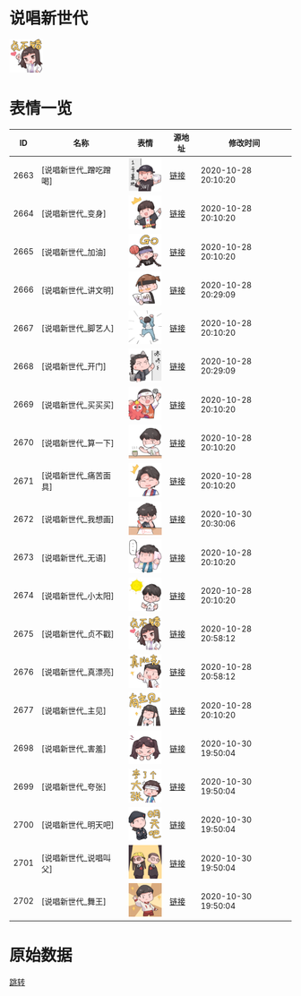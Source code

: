 # 说唱新世代

<img src="./cover.png" height="60" alt="cover" />

# 表情一览

|ID|名称|表情|源地址|修改时间|
|----|----|----|----|----|
|2663|[说唱新世代_蹭吃蹭喝]|<img src="./pic/002663_%5B说唱新世代_蹭吃蹭喝%5D.png" height="60" alt="蹭吃蹭喝"/>|[链接](http://i0.hdslb.com/bfs/emote/1078a20d43798ed931dca7480065f491d62742c5.png)|2020-10-28 20:10:20|
|2664|[说唱新世代_变身]|<img src="./pic/002664_%5B说唱新世代_变身%5D.png" height="60" alt="变身"/>|[链接](http://i0.hdslb.com/bfs/emote/21e75503755f35683375e984751daafb4ac2950b.png)|2020-10-28 20:10:20|
|2665|[说唱新世代_加油]|<img src="./pic/002665_%5B说唱新世代_加油%5D.png" height="60" alt="加油"/>|[链接](http://i0.hdslb.com/bfs/emote/eb8cb5a902cdc7902c5786e2724a921618e484f2.png)|2020-10-28 20:10:20|
|2666|[说唱新世代_讲文明]|<img src="./pic/002666_%5B说唱新世代_讲文明%5D.png" height="60" alt="讲文明"/>|[链接](http://i0.hdslb.com/bfs/emote/bf9c91ed9b7a1d1af969bf7ef4537adb8d593f18.png)|2020-10-28 20:29:09|
|2667|[说唱新世代_脚艺人]|<img src="./pic/002667_%5B说唱新世代_脚艺人%5D.png" height="60" alt="脚艺人"/>|[链接](http://i0.hdslb.com/bfs/emote/dcaa7bb9521b45da2360ea812656a5d6032795fe.png)|2020-10-28 20:10:20|
|2668|[说唱新世代_开门]|<img src="./pic/002668_%5B说唱新世代_开门%5D.png" height="60" alt="开门"/>|[链接](http://i0.hdslb.com/bfs/emote/630630cd1eb58e548a870a4704bf1b06686d3f38.png)|2020-10-28 20:29:09|
|2669|[说唱新世代_买买买]|<img src="./pic/002669_%5B说唱新世代_买买买%5D.png" height="60" alt="买买买"/>|[链接](http://i0.hdslb.com/bfs/emote/6a292dad29021751cac53f020db43237df37014b.png)|2020-10-28 20:10:20|
|2670|[说唱新世代_算一下]|<img src="./pic/002670_%5B说唱新世代_算一下%5D.png" height="60" alt="算一下"/>|[链接](http://i0.hdslb.com/bfs/emote/80b773f42045389416bf3b741e665218bd50802b.png)|2020-10-28 20:10:20|
|2671|[说唱新世代_痛苦面具]|<img src="./pic/002671_%5B说唱新世代_痛苦面具%5D.png" height="60" alt="痛苦面具"/>|[链接](http://i0.hdslb.com/bfs/emote/b37c8cfd6bfd926952ea6b06654c4f9bade91404.png)|2020-10-28 20:10:20|
|2672|[说唱新世代_我想画]|<img src="./pic/002672_%5B说唱新世代_我想画%5D.png" height="60" alt="我想画"/>|[链接](http://i0.hdslb.com/bfs/emote/9464cbe1b18fafdaa4d52c599808206786a6a55d.png)|2020-10-30 20:30:06|
|2673|[说唱新世代_无语]|<img src="./pic/002673_%5B说唱新世代_无语%5D.png" height="60" alt="无语"/>|[链接](http://i0.hdslb.com/bfs/emote/33a180ef43a18def7e495ec3626f97b000cc3e9e.png)|2020-10-28 20:10:20|
|2674|[说唱新世代_小太阳]|<img src="./pic/002674_%5B说唱新世代_小太阳%5D.png" height="60" alt="小太阳"/>|[链接](http://i0.hdslb.com/bfs/emote/a2bdcfe2fb16590d0da346ea84ed8118f1bf8c20.png)|2020-10-28 20:10:20|
|2675|[说唱新世代_贞不戳]|<img src="./pic/002675_%5B说唱新世代_贞不戳%5D.png" height="60" alt="贞不戳"/>|[链接](http://i0.hdslb.com/bfs/emote/8e137cd0437ef68ed4f50c2b2623c055833d5f53.png)|2020-10-28 20:58:12|
|2676|[说唱新世代_真漂亮]|<img src="./pic/002676_%5B说唱新世代_真漂亮%5D.png" height="60" alt="真漂亮"/>|[链接](http://i0.hdslb.com/bfs/emote/90e624e92c716589075ddf193d95cbcd1dbb8e6c.png)|2020-10-28 20:58:12|
|2677|[说唱新世代_主见]|<img src="./pic/002677_%5B说唱新世代_主见%5D.png" height="60" alt="主见"/>|[链接](http://i0.hdslb.com/bfs/emote/8dcf98ed826cc22057b975c1c481f92767dde1de.png)|2020-10-28 20:10:20|
|2698|[说唱新世代_害羞]|<img src="./pic/002698_%5B说唱新世代_害羞%5D.png" height="60" alt="害羞"/>|[链接](http://i0.hdslb.com/bfs/emote/3a0e2f26cdf320d22b17cefec662d37c2d990772.png)|2020-10-30 19:50:04|
|2699|[说唱新世代_夸张]|<img src="./pic/002699_%5B说唱新世代_夸张%5D.png" height="60" alt="夸张"/>|[链接](http://i0.hdslb.com/bfs/emote/e9eae3eb9e6b0bb848ef1f8d5674d0f124b2a320.png)|2020-10-30 19:50:04|
|2700|[说唱新世代_明天吧]|<img src="./pic/002700_%5B说唱新世代_明天吧%5D.png" height="60" alt="明天吧"/>|[链接](http://i0.hdslb.com/bfs/emote/8a651f42f28b9054a470bd0ecece34e739466c15.png)|2020-10-30 19:50:04|
|2701|[说唱新世代_说唱叫父]|<img src="./pic/002701_%5B说唱新世代_说唱叫父%5D.png" height="60" alt="说唱叫父"/>|[链接](http://i0.hdslb.com/bfs/emote/65d948a7a576cb056ecf83d651ca406e32275df1.png)|2020-10-30 19:50:04|
|2702|[说唱新世代_舞王]|<img src="./pic/002702_%5B说唱新世代_舞王%5D.png" height="60" alt="舞王"/>|[链接](http://i0.hdslb.com/bfs/emote/bcdc2d0f0c6c48a846b15489ca448970e74e1400.png)|2020-10-30 19:50:04|

# 原始数据

[跳转](./raw.json)

